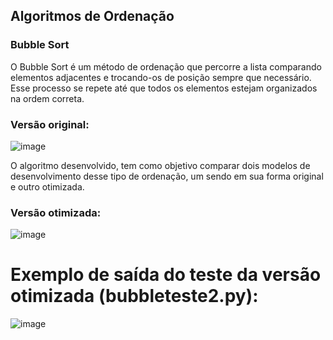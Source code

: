 ## Algoritmos de Ordenação
### Bubble Sort
O Bubble Sort é um método de ordenação que percorre a lista comparando elementos adjacentes e trocando-os de posição sempre que necessário. Esse processo se repete até que todos os elementos estejam organizados na ordem correta.

### Versão original:

![image](https://github.com/user-attachments/assets/f69625ad-5eb6-4e84-bb65-4c6078de6261)

O algoritmo desenvolvido, tem como objetivo comparar dois modelos de desenvolvimento desse tipo de ordenação, um sendo em sua forma original e outro otimizada.

### Versão otimizada:

![image](https://github.com/user-attachments/assets/ebe839be-3e40-4bc8-b49f-552b82ca9193)


# Exemplo de saída do teste da versão otimizada (bubbleteste2.py):

![image](https://github.com/user-attachments/assets/75477701-31d3-4d47-8a2e-0854038c2f72)

